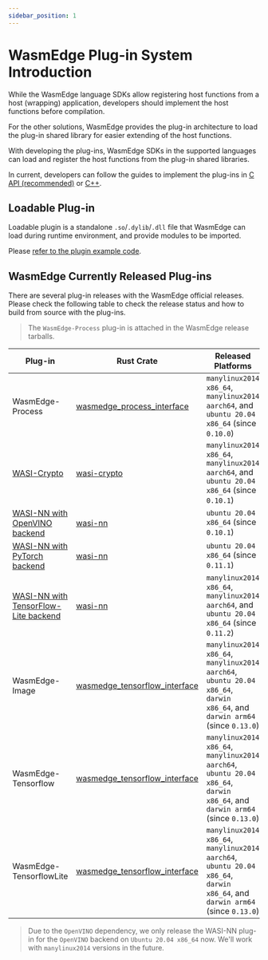 ```yaml
---
sidebar_position: 1
---
```


# WasmEdge Plug-in System Introduction

While the WasmEdge language SDKs allow registering host functions from a host (wrapping) application, developers should implement the host functions before compilation.

For the other solutions, WasmEdge provides the plug-in architecture to load the plug-in shared library for easier extending of the host functions.

With developing the plug-ins, WasmEdge SDKs in the supported languages can load and register the host functions from the plug-in shared libraries.

In current, developers can follow the guides to implement the plug-ins in [C API (recommended)](develop_plugin_c.md) or [C++](develop_plugin_cpp.md).

## Loadable Plug-in

Loadable plugin is a standalone `.so`/`.dylib`/`.dll` file that WasmEdge can load during runtime environment, and provide modules to be imported.

Please [refer to the plugin example code](https://github.com/WasmEdge/WasmEdge/tree/master/examples/plugin/get-string).

## WasmEdge Currently Released Plug-ins

There are several plug-in releases with the WasmEdge official releases. Please check the following table to check the release status and how to build from source with the plug-ins.

> The `WasmEdge-Process` plug-in is attached in the WasmEdge release tarballs.

| Plug-in | Rust Crate | Released Platforms | Build Steps |
| --- | --- | --- | --- |
| WasmEdge-Process | [wasmedge_process_interface][] | `manylinux2014 x86_64`, `manylinux2014 aarch64`, and `ubuntu 20.04 x86_64` (since `0.10.0`) | [Build Wtih WasmEdge-Process](/contribute/source/plugin/process) |
| [WASI-Crypto][] | [wasi-crypto][] | `manylinux2014 x86_64`, `manylinux2014 aarch64`, and `ubuntu 20.04 x86_64` (since `0.10.1`) | [Build With WASI-Crypto](/contribute/source/plugin/wasi_crypto) |
| [WASI-NN with OpenVINO backend](/develop/rust/ai_inference/openvino) | [wasi-nn][] | `ubuntu 20.04 x86_64` (since `0.10.1`) | [Build With WASI-NN](/contribute/source/plugin/wasi_nn#get-wasmedge-with-wasi-nn-plug-in-openvino-backend) |
| [WASI-NN with PyTorch backend](/develop/rust/ai_inference/pytorch) | [wasi-nn][] | `ubuntu 20.04 x86_64` (since `0.11.1`) | [Build With WASI-NN](/contribute/source/plugin/wasi_nn#build-wasmedge-with-wasi-nn-pytorch-backend) |
| [WASI-NN with TensorFlow-Lite backend](/develop/rust/ai_inference/pytorch) | [wasi-nn][] | `manylinux2014 x86_64`, `manylinux2014 aarch64`, and `ubuntu 20.04 x86_64` (since `0.11.2`) | [Build With WASI-NN](/contribute/source/plugin/wasi_nn#build-wasmedge-with-wasi-nn-tensorflow-lite-backend) |
| WasmEdge-Image | [wasmedge_tensorflow_interface][] | `manylinux2014 x86_64`, `manylinux2014 aarch64`, `ubuntu 20.04 x86_64`, `darwin x86_64`, and `darwin arm64` (since `0.13.0`) | [Build With WasmEdge-Image](/contribute/source/plugin/image) |
| WasmEdge-Tensorflow | [wasmedge_tensorflow_interface][] | `manylinux2014 x86_64`, `manylinux2014 aarch64`, `ubuntu 20.04 x86_64`, `darwin x86_64`, and `darwin arm64` (since `0.13.0`) | [Build With WasmEdge-Tensorflow](/contribute/source/plugin/tensorflow) |
| WasmEdge-TensorflowLite | [wasmedge_tensorflow_interface][] | `manylinux2014 x86_64`, `manylinux2014 aarch64`, `ubuntu 20.04 x86_64`, `darwin x86_64`, and `darwin arm64` (since `0.13.0`) | [Build With WasmEdge-TensorflowLite](/contribute/source/plugin/tensorflowlite) |

> Due to the `OpenVINO` dependency, we only release the WASI-NN plug-in for the `OpenVINO` backend on `Ubuntu 20.04 x86_64` now. We'll work with `manylinux2014` versions in the future.

[wasmedge_process_interface]: https://crates.io/crates/wasmedge_process_interface
[wasmedge_tensorflow_interface]: https://crates.io/crates/wasmedge_tensorflow_interface
[wasi-crypto]: https://crates.io/crates/wasi-crypto
[wasi-nn]: https://crates.io/crates/wasi-nn
